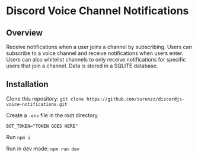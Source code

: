 # Discord Voice Channel Notifications

## Overview
Receive notifications when a user joins a channel by subscribing. Users can subscribe to a voice channel and receive notifications when users enter. Users can also whitelist channels to only receive notifications for specific users that join a channel. Data is stored in a SQLITE database. 

## Installation

Clone this repository: `git clone https://github.com/surenzz/discordjs-voice-notifications.git`

Create a `.env` file in the root directory.
```
BOT_TOKEN="TOKEN GOES HERE"
```

Run `npm i`

Run in dev mode: `npm run dev`
